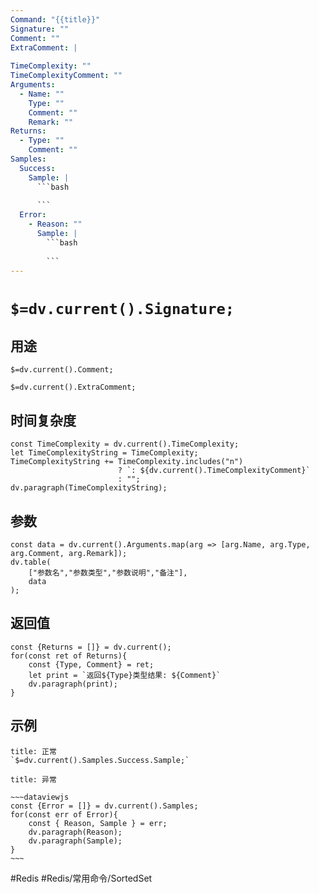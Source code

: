 ```yaml
---
Command: "{{title}}"
Signature: ""
Comment: ""
ExtraComment: |
  
TimeComplexity: ""
TimeComplexityComment: ""
Arguments:
  - Name: ""
    Type: ""
    Comment: ""
    Remark: ""
Returns:
  - Type: ""
    Comment: ""
Samples:
  Success:
    Sample: |
      ```bash
      
      ```
  Error:
    - Reason: ""
      Sample: |
        ```bash
        
        ```
---
```


# `$=dv.current().Signature;`

## 用途
`$=dv.current().Comment;`

`$=dv.current().ExtraComment;`

## 时间复杂度
```dataviewjs
const TimeComplexity = dv.current().TimeComplexity;
let TimeComplexityString = TimeComplexity;
TimeComplexityString += TimeComplexity.includes("n") 
						? `: ${dv.current().TimeComplexityComment}`
						: "";
dv.paragraph(TimeComplexityString);
```

## 参数
```dataviewjs
const data = dv.current().Arguments.map(arg => [arg.Name, arg.Type, arg.Comment, arg.Remark]);
dv.table(
	["参数名","参数类型","参数说明","备注"],
	data
);
```

## 返回值
```dataviewjs
const {Returns = []} = dv.current();
for(const ret of Returns){
	const {Type, Comment} = ret;
	let print = `返回${Type}类型结果: ${Comment}`
	dv.paragraph(print);
}
```

## 示例
```ad-success
title: 正常
`$=dv.current().Samples.Success.Sample;`
```

```ad-danger
title: 异常

~~~dataviewjs
const {Error = []} = dv.current().Samples;
for(const err of Error){
	const { Reason, Sample } = err;
	dv.paragraph(Reason);
	dv.paragraph(Sample);
}
~~~

```

#Redis #Redis/常用命令/SortedSet 